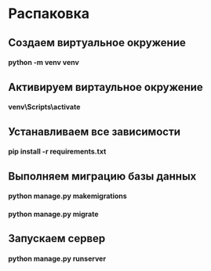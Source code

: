 # Распаковка

## Создаем виртуальное окружение
#### python -m venv venv

## Активируем виртаульное окружение
#### venv\Scripts\activate

## Устанавливаем все зависимости
#### pip install -r requirements.txt

## Выполняем миграцию базы данных  
#### python manage.py makemigrations
#### python manage.py migrate

## Запускаем сервер
#### python manage.py runserver




